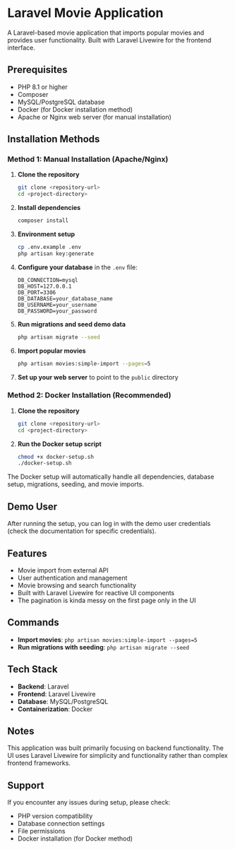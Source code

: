 # Laravel Movie Application

A Laravel-based movie application that imports popular movies and provides user functionality. Built with Laravel Livewire for the frontend interface.

## Prerequisites

- PHP 8.1 or higher
- Composer
- MySQL/PostgreSQL database
- Docker (for Docker installation method)
- Apache or Nginx web server (for manual installation)

## Installation Methods

### Method 1: Manual Installation (Apache/Nginx)

1. **Clone the repository**
   ```bash
   git clone <repository-url>
   cd <project-directory>
   ```

2. **Install dependencies**
   ```bash
   composer install
   ```

3. **Environment setup**
   ```bash
   cp .env.example .env
   php artisan key:generate
   ```

4. **Configure your database** in the `.env` file:
   ```
   DB_CONNECTION=mysql
   DB_HOST=127.0.0.1
   DB_PORT=3306
   DB_DATABASE=your_database_name
   DB_USERNAME=your_username
   DB_PASSWORD=your_password
   ```

5. **Run migrations and seed demo data**
   ```bash
   php artisan migrate --seed
   ```

6. **Import popular movies**
   ```bash
   php artisan movies:simple-import --pages=5
   ```

7. **Set up your web server** to point to the `public` directory

### Method 2: Docker Installation (Recommended)

1. **Clone the repository**
   ```bash
   git clone <repository-url>
   cd <project-directory>
   ```

2. **Run the Docker setup script**
   ```bash
   chmod +x docker-setup.sh
   ./docker-setup.sh
   ```

The Docker setup will automatically handle all dependencies, database setup, migrations, seeding, and movie imports.

## Demo User

After running the setup, you can log in with the demo user credentials (check the documentation for specific credentials).

## Features

- Movie import from external API
- User authentication and management
- Movie browsing and search functionality
- Built with Laravel Livewire for reactive UI components
- The pagination is kinda messy on the first page only in the UI

## Commands

- **Import movies**: `php artisan movies:simple-import --pages=5`
- **Run migrations with seeding**: `php artisan migrate --seed`

## Tech Stack

- **Backend**: Laravel
- **Frontend**: Laravel Livewire
- **Database**: MySQL/PostgreSQL
- **Containerization**: Docker

## Notes

This application was built primarily focusing on backend functionality. The UI uses Laravel Livewire for simplicity and functionality rather than complex frontend frameworks.

## Support

If you encounter any issues during setup, please check:
- PHP version compatibility
- Database connection settings
- File permissions
- Docker installation (for Docker method)